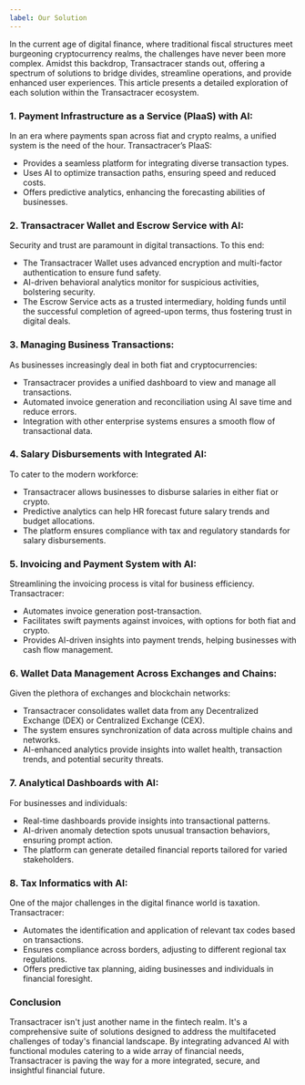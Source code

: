 ```yaml
---
label: Our Solution
---
```


In the current age of digital finance, where traditional fiscal structures meet burgeoning cryptocurrency realms, the challenges have never been more complex. Amidst this backdrop, Transactracer stands out, offering a spectrum of solutions to bridge divides, streamline operations, and provide enhanced user experiences. This article presents a detailed exploration of each solution within the Transactracer ecosystem.

### 1. Payment Infrastructure as a Service (PIaaS) with AI:

In an era where payments span across fiat and crypto realms, a unified system is the need of the hour. Transactracer’s PIaaS:

- Provides a seamless platform for integrating diverse transaction types.
- Uses AI to optimize transaction paths, ensuring speed and reduced costs.
- Offers predictive analytics, enhancing the forecasting abilities of businesses.

### 2. Transactracer Wallet and Escrow Service with AI:

Security and trust are paramount in digital transactions. To this end:

- The Transactracer Wallet uses advanced encryption and multi-factor authentication to ensure fund safety.
- AI-driven behavioral analytics monitor for suspicious activities, bolstering security.
- The Escrow Service acts as a trusted intermediary, holding funds until the successful completion of agreed-upon terms, thus fostering trust in digital deals.

### 3. Managing Business Transactions:

As businesses increasingly deal in both fiat and cryptocurrencies:

- Transactracer provides a unified dashboard to view and manage all transactions.
- Automated invoice generation and reconciliation using AI save time and reduce errors.
- Integration with other enterprise systems ensures a smooth flow of transactional data.

### 4. Salary Disbursements with Integrated AI:

To cater to the modern workforce:

- Transactracer allows businesses to disburse salaries in either fiat or crypto.
- Predictive analytics can help HR forecast future salary trends and budget allocations.
- The platform ensures compliance with tax and regulatory standards for salary disbursements.

### 5. Invoicing and Payment System with AI:

Streamlining the invoicing process is vital for business efficiency. Transactracer:

- Automates invoice generation post-transaction.
- Facilitates swift payments against invoices, with options for both fiat and crypto.
- Provides AI-driven insights into payment trends, helping businesses with cash flow management.

### 6. Wallet Data Management Across Exchanges and Chains:

Given the plethora of exchanges and blockchain networks:

- Transactracer consolidates wallet data from any Decentralized Exchange (DEX) or Centralized Exchange (CEX).
- The system ensures synchronization of data across multiple chains and networks.
- AI-enhanced analytics provide insights into wallet health, transaction trends, and potential security threats.

### 7. Analytical Dashboards with AI:

For businesses and individuals:

- Real-time dashboards provide insights into transactional patterns.
- AI-driven anomaly detection spots unusual transaction behaviors, ensuring prompt action.
- The platform can generate detailed financial reports tailored for varied stakeholders.

### 8. Tax Informatics with AI:

One of the major challenges in the digital finance world is taxation. Transactracer:

- Automates the identification and application of relevant tax codes based on transactions.
- Ensures compliance across borders, adjusting to different regional tax regulations.
- Offers predictive tax planning, aiding businesses and individuals in financial foresight.

### Conclusion

Transactracer isn't just another name in the fintech realm. It's a comprehensive suite of solutions designed to address the multifaceted challenges of today's financial landscape. By integrating advanced AI with functional modules catering to a wide array of financial needs, Transactracer is paving the way for a more integrated, secure, and insightful financial future.